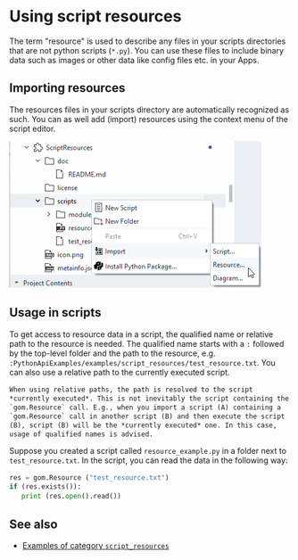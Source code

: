 # Using script resources

The term "resource" is used to describe any files in your scripts directories that are not python scripts (`*.py`). You can use these files to include binary data such as images or other data like config files etc. in your Apps.

## Importing resources

The resources files in your scripts directory are automatically recognized as such. You can as well add (import) resources using the context menu of the script editor.

![RMB ► Import ► Resource](assets/import_script_resource.png) 

## Usage in scripts

To get access to resource data in a script, the qualified name or relative path to the resource is needed.
The qualified name starts with a `:` followed by the top-level folder and the path to the resource, e.g. `:PythonApiExamples/examples/script_resources/test_resource.txt`. You can also use a relative path to the currently executed script.

```{hint}
When using relative paths, the path is resolved to the script *currently executed*. This is not inevitably the script containing the `gom.Resource` call. E.g., when you import a script (A) containing a `gom.Resource` call in another script (B) and then execute the script (B), script (B) will be the *currently executed* one. In this case, usage of qualified names is advised.
```

Suppose you created a script called `resource_example.py` in a folder next to `test_resource.txt`. In the script, you can read the data in the following way:

```python
res = gom.Resource ("test_resource.txt")
if (res.exists()):
   print (res.open().read())
```

## See also

* <a href="https://github.com/ZEISS/zeiss-inspect-app-examples/blob/main/AppExamples/README.md#script_resources--how-to-access-binary-data-of-your-app-resources">Examples of category `script_resources`</a>